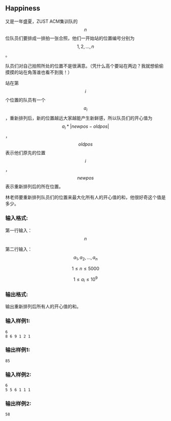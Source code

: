 ## Happiness

又是一年盛夏，ZUST ACM集训队的 $$n$$ 位队员们要排成一排拍一张合照，他们一开始站的位置编号分别为 $$1, 2, ... , n$$。

队员们对自己拍照所处的位置不是很满意。（凭什么高个要站在两边？我就想偷偷摸摸的站在角落谁也看不到我！）

站在第 $$i$$ 个位置的队员有一个 $$a_i$$ ，重新排列后，新的位置越远大家越能产生新鲜感，所以队员们的开心值为 $$a_i * |newpos - oldpos|$$， $$oldpos$$表示他们原先的位置 $$i$$， $$newpos$$ 表示重新排列后的所在位置。

林老师要重新排列队员们的位置来最大化所有人的开心值的和，他很好奇这个值是多少。

### 输入格式:

第一行输入：$$n$$

第二行输入：$$a_1, a_2, ..., a_n$$

$$1 \le n \le 5000$$

$$1 \le a_i \le 10 ^ 9$$

### 输出格式:

输出重新排列后所有人的开心值的和。

### 输入样例1:

```in
6
8 6 9 1 2 1
```

### 输出样例1:

```out
85
```
### 输入样例2:

```in
6
5 5 6 1 1 1
```

### 输出样例2:

```out
58
```